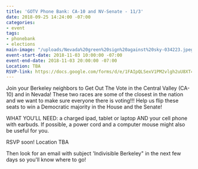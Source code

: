 ```yaml
---
title: 'GOTV Phone Bank: CA-10 and NV-Senate - 11/3'
date: 2018-09-25 14:24:00 -07:00
categories:
- event
tags:
- phonebank
- elections
main-image: "/uploads/Nevada%20green%20sign%20against%20sky-034223.jpeg"
event-start-date: 2018-11-03 10:00:00 -07:00
event-end-date: 2018-11-03 20:00:00 -07:00
Location: TBA
RSVP-link: https://docs.google.com/forms/d/e/1FAIpQLSexV1PM2vlgh2uU8XT4dpeLAsHgVXo6LDCODD0N_N-k2CIiqg/viewform
---
```


Join your Berkeley neighbors to Get Out The Vote in the Central Valley (CA-10) and in Nevada! These two races are some of the closest in the nation and we want to make sure everyone there is voting!!! Help us flip these seats to win a Democratic majority in the House and the Senate!

WHAT YOU’LL NEED: a charged ipad, tablet or laptop AND your cell phone with earbuds. If possible, a power cord and a computer mouse might also be useful for you.

RSVP soon!
Location TBA

Then look for an email with subject 'Indivisible Berkeley" in the next few days so you'll know where to go!
